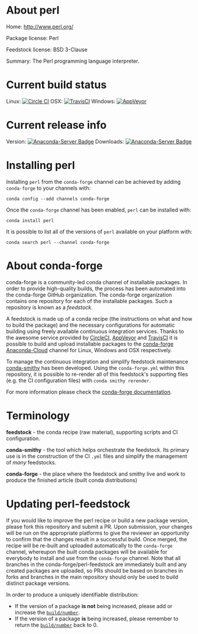 About perl
==========

Home: http://www.perl.org/

Package license: Perl

Feedstock license: BSD 3-Clause

Summary: The Perl programming language interpreter.



Current build status
====================

Linux: [![Circle CI](https://circleci.com/gh/conda-forge/perl-feedstock.svg?style=shield)](https://circleci.com/gh/conda-forge/perl-feedstock)
OSX: [![TravisCI](https://travis-ci.org/conda-forge/perl-feedstock.svg?branch=master)](https://travis-ci.org/conda-forge/perl-feedstock)
Windows: [![AppVeyor](https://ci.appveyor.com/api/projects/status/github/conda-forge/perl-feedstock?svg=True)](https://ci.appveyor.com/project/conda-forge/perl-feedstock/branch/master)

Current release info
====================
Version: [![Anaconda-Server Badge](https://anaconda.org/conda-forge/perl/badges/version.svg)](https://anaconda.org/conda-forge/perl)
Downloads: [![Anaconda-Server Badge](https://anaconda.org/conda-forge/perl/badges/downloads.svg)](https://anaconda.org/conda-forge/perl)

Installing perl
===============

Installing `perl` from the `conda-forge` channel can be achieved by adding `conda-forge` to your channels with:

```
conda config --add channels conda-forge
```

Once the `conda-forge` channel has been enabled, `perl` can be installed with:

```
conda install perl
```

It is possible to list all of the versions of `perl` available on your platform with:

```
conda search perl --channel conda-forge
```


About conda-forge
=================

conda-forge is a community-led conda channel of installable packages.
In order to provide high-quality builds, the process has been automated into the
conda-forge GitHub organization. The conda-forge organization contains one repository
for each of the installable packages. Such a repository is known as a *feedstock*.

A feedstock is made up of a conda recipe (the instructions on what and how to build
the package) and the necessary configurations for automatic building using freely
available continuous integration services. Thanks to the awesome service provided by
[CircleCI](https://circleci.com/), [AppVeyor](http://www.appveyor.com/)
and [TravisCI](https://travis-ci.org/) it is possible to build and upload installable
packages to the [conda-forge](https://anaconda.org/conda-forge)
[Anaconda-Cloud](http://docs.anaconda.org/) channel for Linux, Windows and OSX respectively.

To manage the continuous integration and simplify feedstock maintenance
[conda-smithy](http://github.com/conda-forge/conda-smithy) has been developed.
Using the ``conda-forge.yml`` within this repository, it is possible to re-render all of
this feedstock's supporting files (e.g. the CI configuration files) with ``conda smithy rerender``.

For more information please check the [conda-forge documentation](https://conda-forge.org/docs/).

Terminology
===========

**feedstock** - the conda recipe (raw material), supporting scripts and CI configuration.

**conda-smithy** - the tool which helps orchestrate the feedstock.
                   Its primary use is in the construction of the CI ``.yml`` files
                   and simplify the management of *many* feedstocks.

**conda-forge** - the place where the feedstock and smithy live and work to
                  produce the finished article (built conda distributions)


Updating perl-feedstock
=======================

If you would like to improve the perl recipe or build a new
package version, please fork this repository and submit a PR. Upon submission,
your changes will be run on the appropriate platforms to give the reviewer an
opportunity to confirm that the changes result in a successful build. Once
merged, the recipe will be re-built and uploaded automatically to the
`conda-forge` channel, whereupon the built conda packages will be available for
everybody to install and use from the `conda-forge` channel.
Note that all branches in the conda-forge/perl-feedstock are
immediately built and any created packages are uploaded, so PRs should be based
on branches in forks and branches in the main repository should only be used to
build distinct package versions.

In order to produce a uniquely identifiable distribution:
 * If the version of a package **is not** being increased, please add or increase
   the [``build/number``](http://conda.pydata.org/docs/building/meta-yaml.html#build-number-and-string).
 * If the version of a package **is** being increased, please remember to return
   the [``build/number``](http://conda.pydata.org/docs/building/meta-yaml.html#build-number-and-string)
   back to 0.